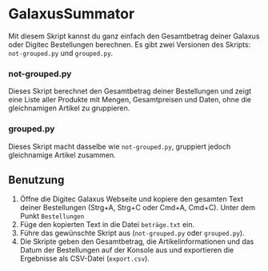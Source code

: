 # GalaxusSummator

Mit diesem Skript kannst du ganz einfach den Gesamtbetrag deiner Galaxus oder Digitec Bestellungen berechnen. Es gibt zwei Versionen des Skripts: `not-grouped.py` und `grouped.py`. 

### not-grouped.py
Dieses Skript berechnet den Gesamtbetrag deiner Bestellungen und zeigt eine Liste aller Produkte mit Mengen, Gesamtpreisen und Daten, ohne die gleichnamigen Artikel zu gruppieren.

### grouped.py
Dieses Skript macht dasselbe wie `not-grouped.py`, gruppiert jedoch gleichnamige Artikel zusammen.

## Benutzung

1. Öffne die Digitec Galaxus Webseite und kopiere den gesamten Text deiner Bestellungen (Strg+A, Strg+C oder Cmd+A, Cmd+C). Unter dem Punkt `Bestellungen`
2. Füge den kopierten Text in die Datei `beträge.txt` ein.
3. Führe das gewünschte Skript aus (`not-grouped.py` oder `grouped.py`).
4. Die Skripte geben den Gesamtbetrag, die Artikelinformationen und das Datum der Bestellungen auf der Konsole aus und exportieren die Ergebnisse als CSV-Datei (`export.csv`).